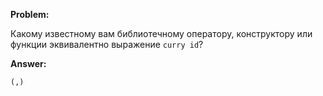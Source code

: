 **Problem:**

Какому известному вам библиотечному оператору, конструктору или функции эквивалентно выражение `curry id`?

**Answer:**

```haskell
(,)
```


